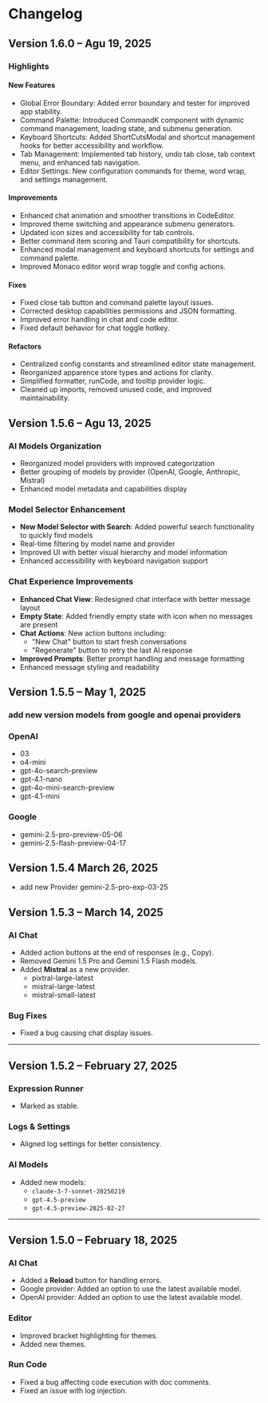 # Changelog

## Version 1.6.0 – Agu 19, 2025

### Highlights

#### New Features

- Global Error Boundary: Added error boundary and tester for improved app stability.
- Command Palette: Introduced CommandK component with dynamic command management, loading state, and submenu generation.
- Keyboard Shortcuts: Added ShortCutsModal and shortcut management hooks for better accessibility and workflow.
- Tab Management: Implemented tab history, undo tab close, tab context menu, and enhanced tab navigation.
- Editor Settings: New configuration commands for theme, word wrap, and settings management.

#### Improvements

- Enhanced chat animation and smoother transitions in CodeEditor.
- Improved theme switching and appearance submenu generators.
- Updated icon sizes and accessibility for tab controls.
- Better command item scoring and Tauri compatibility for shortcuts.
- Enhanced modal management and keyboard shortcuts for settings and command palette.
- Improved Monaco editor word wrap toggle and config actions.

#### Fixes

- Fixed close tab button and command palette layout issues.
- Corrected desktop capabilities permissions and JSON formatting.
- Improved error handling in chat and code editor.
- Fixed default behavior for chat toggle hotkey.

#### Refactors

- Centralized config constants and streamlined editor state management.
- Reorganized apparence store types and actions for clarity.
- Simplified formatter, runCode, and tooltip provider logic.
- Cleaned up imports, removed unused code, and improved maintainability.

## Version 1.5.6 – Agu 13, 2025

### AI Models Organization

- Reorganized model providers with improved categorization
- Better grouping of models by provider (OpenAI, Google, Anthropic, Mistral)
- Enhanced model metadata and capabilities display

### Model Selector Enhancement

- **New Model Selector with Search**: Added powerful search functionality to quickly find models
- Real-time filtering by model name and provider
- Improved UI with better visual hierarchy and model information
- Enhanced accessibility with keyboard navigation support

### Chat Experience Improvements

- **Enhanced Chat View**: Redesigned chat interface with better message layout
- **Empty State**: Added friendly empty state with icon when no messages are present
- **Chat Actions**: New action buttons including:
  - "New Chat" button to start fresh conversations
  - "Regenerate" button to retry the last AI response
- **Improved Prompts**: Better prompt handling and message formatting
- Enhanced message styling and readability

## Version 1.5.5 – May 1, 2025

### add new version models from google and openai providers

### OpenAI

- 03
- o4-mini
- gpt-4o-search-preview
- gpt-4.1-nano
- gpt-4o-mini-search-preview
- gpt-4.1-mini

### Google

- gemini-2.5-pro-preview-05-06
- gemini-2.5-flash-preview-04-17

## Version 1.5.4 March 26, 2025

- add new Provider gemini-2.5-pro-exp-03-25

## Version 1.5.3 – March 14, 2025

### AI Chat

- Added action buttons at the end of responses (e.g., Copy).
- Removed Gemini 1.5 Pro and Gemini 1.5 Flash models.
- Added **Mistral** as a new provider.
  - pixtral-large-latest
  - mistral-large-latest
  - mistral-small-latest

### Bug Fixes

- Fixed a bug causing chat display issues.

---

## Version 1.5.2 – February 27, 2025

### Expression Runner

- Marked as stable.

### Logs & Settings

- Aligned log settings for better consistency.

### AI Models

- Added new models:
  - `claude-3-7-sonnet-20250219`
  - `gpt-4.5-preview`
  - `gpt-4.5-preview-2025-02-27`

---

## Version 1.5.0 – February 18, 2025

### AI Chat

- Added a **Reload** button for handling errors.
- Google provider: Added an option to use the latest available model.
- OpenAI provider: Added an option to use the latest available model.

### Editor

- Improved bracket highlighting for themes.
- Added new themes.

### Run Code

- Fixed a bug affecting code execution with doc comments.
- Fixed an issue with log injection.
